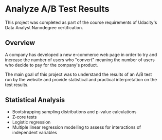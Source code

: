# Analyze A/B Test Results
This project was completed as part of the course requirements of Udacity's Data Analyst Nanodegree certification.

## Overview

A company has developed a new e-commerce web page in order to try and increase the number of users who "convert" meaning the number of users who decide to pay for the company's product.

The main goal of this project was to understand the results of an A/B test run by the website and provide statistical and practical interpretation on the test results.

## Statistical Analysis

- Bootstrapping sampling distributions and p-value calculations
- Z-core tests
- Logistic regression
- Multiple linear regression modelling to assess for interactions of independent variables

